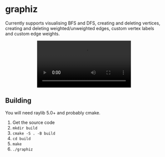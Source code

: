 # graphiz

Currently supports visualising BFS and DFS, creating and deleting vertices, creating and deleting weighted/unweighted edges, custom vertex labels and custom edge weights.

<div align="center">
<video src="https://github.com/statisch/graphiz/assets/93648651/ca18fd6f-e6e2-425f-ab64-b3965f713624" />
</div>

## Building
You will need raylib 5.0+ and probably cmake.

1. Get the source code
2. ```mkdir build```
3. ```cmake -S . -B build```
4. ```cd build```
5. ```make```
6. ```./graphiz```
